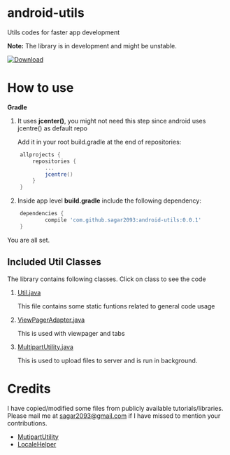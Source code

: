 # android-utils
Utils codes for faster app development

**Note:** The library is in development and might be unstable.

[ ![Download](https://api.bintray.com/packages/sagar2093/androidlibrary/android-utils/images/download.svg) ](https://bintray.com/sagar2093/androidlibrary/android-utils/_latestVersion)

# How to use

**Gradle**

1. It uses **jcenter()**, you might not need this step since android uses jcentre() as default repo

   Add it in your root build.gradle at the end of repositories:
```gradle
	allprojects {
		repositories {
			...
			jcentre()
		}
	}
```

2. Inside app level **build.gradle** include the following dependency:
```gradle
	dependencies {
	        compile 'com.github.sagar2093:android-utils:0.0.1'
	}
```

You are all set.

## Included Util Classes
The library contains following classes. Click on class to see the code 
1. [Util.java](https://github.com/sagar2093/android-utils/blob/master/android-utils/src/main/java/com/github/sagar2093/androidutils/Util.java)

   This file contains some static funtions related to general code usage
2. [ViewPagerAdapter.java](https://github.com/sagar2093/android-utils/blob/master/android-utils/src/main/java/com/github/sagar2093/androidutils/adapter/ViewPagerAdapter.java)

   This is used with viewpager and tabs
3. [MultipartUtility.java](https://github.com/sagar2093/android-utils/blob/master/android-utils/src/main/java/com/github/sagar2093/androidutils/network/MultipartUtility.java)

   This is used to upload files to server and is run in background.

# Credits
I have copied/modified some files from publicly available tutorials/libraries. Please mail me at sagar2093@gmail.com if I have missed to mention your contributions.

* [MutipartUtility](http://www.codejava.net/java-se/networking/upload-files-by-sending-multipart-request-programmatically)
* [LocaleHelper](https://gunhansancar.com/change-language-programmatically-in-android/)